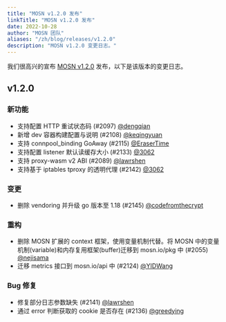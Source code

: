 ```yaml
---
title: "MOSN v1.2.0 发布"
linkTitle: "MOSN v1.2.0 发布"
date: 2022-10-28
author: "MOSN 团队"
aliases: "/zh/blog/releases/v1.2.0"
description: "MOSN v1.2.0 变更日志。"
---
```


我们很高兴的宣布 [MOSN v1.2.0](https://github.com/mosn/mosn/releases/tag/v1.2.0) 发布，以下是该版本的变更日志。

## v1.2.0

### 新功能

- 支持配置 HTTP 重试状态码 (#2097) [@dengqian](https://github.com/dengqian)
- 新增 dev 容器构建配置与说明 (#2108) [@keqingyuan](https://github.com/keqingyuan)
- 支持 connpool_binding GoAway (#2115) [@EraserTime](https://github.com/EraserTime)
- 支持配置 listener 默认读缓存大小 (#2133) [@3062](https://github.com/3062)
- 支持 proxy-wasm v2 ABI (#2089) [@lawrshen](https://github.com/lawrshen)
- 支持基于 iptables tproxy 的透明代理 (#2142) [@3062](https://github.com/3062)

### 变更

- 删除 vendoring 并升级 go 版本至 1.18 (#2145) [@codefromthecrypt](https://github.com/codefromthecrypt)

### 重构

- 删除 MOSN 扩展的 context 框架，使用变量机制代替。将 MOSN 中的变量机制(variable)和内存复用框架(buffer)迁移到 mosn.io/pkg 中 (#2055) [@nejisama](https://github.com/nejisama)
- 迁移 metrics 接口到 mosn.io/api 中 (#2124) [@YIDWang](https://github.com/YIDWang)

### Bug 修复

- 修复部分日志参数缺失 (#2141) [@lawrshen](https://github.com/lawrshen)
- 通过 error 判断获取的 cookie 是否存在 (#2136) [@greedying](https://github.com/greedying)
